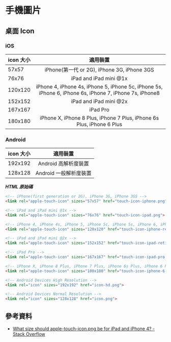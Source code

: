 # 手機圖片

## 桌面 Icon

### iOS

| icon 大小 | 適用裝置 |
| ------------- |:-------------:|
| 57x57 | iPhone(第一代 or 2G), iPhone 3G, iPhone 3GS |
| 76x76 | iPad and iPad mini @1x |
| 120x120 | iPhone 4, iPhone 4s, iPhone 5, iPhone 5c, iPhone 5s, iPhone 6, iPhone 6s, iPhone 7, iPhone 7s, iPhone8 |
| 152x152 | iPad and iPad mini @2x |
| 167x167 | iPad Pro |
| 180x180 | iPhone X, iPhone 8 Plus, iPhone 7 Plus, iPhone 6s Plus, iPhone 6 Plus |


### Android

| icon 大小 | 適用裝置 |
| ------------- |:-------------:|
| 192x192 | Android 高解析度裝置 |
| 128x128 | Android 一般解析度裝置 |

***HTML 原始碼***

```html
<!-- iPhone(first generation or 2G), iPhone 3G, iPhone 3GS -->
<link rel="apple-touch-icon" sizes="57x57" href="touch-icon-iphone.png">

<!-- iPad and iPad mini @1x -->
<link rel="apple-touch-icon" sizes="76x76" href="touch-icon-ipad.png">

<!-- iPhone 4, iPhone 4s, iPhone 5, iPhone 5c, iPhone 5s, iPhone 6, iPhone 6s, iPhone 7, iPhone 7s, iPhone8 -->
<link rel="apple-touch-icon" sizes="120x120" href="touch-icon-iphone-retina.png">

<!-- iPad and iPad mini @2x -->
<link rel="apple-touch-icon" sizes="152x152" href="touch-icon-ipad-retina.png">

<!-- iPad Pro -->
<link rel="apple-touch-icon" sizes="167x167" href="touch-icon-ipad-pro.png">

<!-- iPhone X, iPhone 8 Plus, iPhone 7 Plus, iPhone 6s Plus, iPhone 6 Plus -->
<link rel="apple-touch-icon" sizes="180x180" href="touch-icon-iphone-6-plus.png">

<!-- Android Devices High Resolution -->
<link rel="icon" sizes="192x192" href="icon-hd.png">

<!-- Android Devices Normal Resolution -->
<link rel="icon" sizes="128x128" href="icon.png">
```



## 參考資料
* [What size should apple-touch-icon.png be for iPad and iPhone 4? - Stack Overflow](https://stackoverflow.com/questions/2997437/what-size-should-apple-touch-icon-png-be-for-ipad-and-iphone-4)